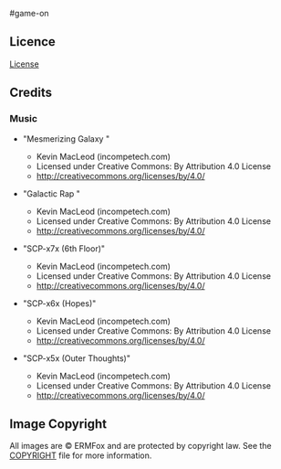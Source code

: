 #game-on

## Licence
[License](./LICENSE)



## Credits

### Music

- "Mesmerizing Galaxy " 
  - Kevin MacLeod (incompetech.com)
  - Licensed under Creative Commons: By Attribution 4.0 License
  - http://creativecommons.org/licenses/by/4.0/

- "Galactic Rap " 
  - Kevin MacLeod (incompetech.com)
  - Licensed under Creative Commons: By Attribution 4.0 License
  - http://creativecommons.org/licenses/by/4.0/

- "SCP-x7x (6th Floor)" 
  - Kevin MacLeod (incompetech.com)
  - Licensed under Creative Commons: By Attribution 4.0 License
  - http://creativecommons.org/licenses/by/4.0/

- "SCP-x6x (Hopes)" 
  - Kevin MacLeod (incompetech.com)
  - Licensed under Creative Commons: By Attribution 4.0 License
  - http://creativecommons.org/licenses/by/4.0/

- "SCP-x5x (Outer Thoughts)" 
  - Kevin MacLeod (incompetech.com)
  - Licensed under Creative Commons: By Attribution 4.0 License
  - http://creativecommons.org/licenses/by/4.0/

## Image Copyright

All images are © ERMFox and are protected by copyright law. See the [COPYRIGHT](COPYRIGHT.txt) file for more information.
